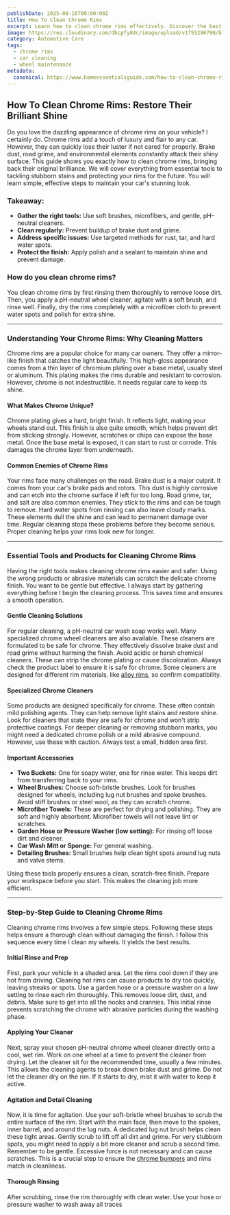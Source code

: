 ```yaml
---
publishDate: 2025-08-16T00:00:00Z
title: How To Clean Chrome Rims
excerpt: Learn how to clean chrome rims effectively. Discover the best methods, products, and tips to restore your chrome rims' brilliant shine and protect them.
image: https://res.cloudinary.com/dbcpfy04c/image/upload/v1755296790/blog_image_1755296790_burqbh.webp
category: Automotive Care
tags:
  - chrome rims
  - car cleaning
  - wheel maintenance
metadata:
  canonical: https://www.homeessentialsguide.com/how-to-clean-chrome-rims
---
```


## How To Clean Chrome Rims: Restore Their Brilliant Shine

Do you love the dazzling appearance of chrome rims on your vehicle? I certainly do. Chrome rims add a touch of luxury and flair to any car. However, they can quickly lose their luster if not cared for properly. Brake dust, road grime, and environmental elements constantly attack their shiny surface. This guide shows you exactly how to clean chrome rims, bringing back their original brilliance. We will cover everything from essential tools to tackling stubborn stains and protecting your rims for the future. You will learn simple, effective steps to maintain your car's stunning look.

### Takeaway:

*   **Gather the right tools:** Use soft brushes, microfibers, and gentle, pH-neutral cleaners.
*   **Clean regularly:** Prevent buildup of brake dust and grime.
*   **Address specific issues:** Use targeted methods for rust, tar, and hard water spots.
*   **Protect the finish:** Apply polish and a sealant to maintain shine and prevent damage.

### How do you clean chrome rims?

You clean chrome rims by first rinsing them thoroughly to remove loose dirt. Then, you apply a pH-neutral wheel cleaner, agitate with a soft brush, and rinse well. Finally, dry the rims completely with a microfiber cloth to prevent water spots and polish for extra shine.

---

### Understanding Your Chrome Rims: Why Cleaning Matters

Chrome rims are a popular choice for many car owners. They offer a mirror-like finish that catches the light beautifully. This high-gloss appearance comes from a thin layer of chromium plating over a base metal, usually steel or aluminum. This plating makes the rims durable and resistant to corrosion. However, chrome is not indestructible. It needs regular care to keep its shine.

#### What Makes Chrome Unique?

Chrome plating gives a hard, bright finish. It reflects light, making your wheels stand out. This finish is also quite smooth, which helps prevent dirt from sticking strongly. However, scratches or chips can expose the base metal. Once the base metal is exposed, it can start to rust or corrode. This damages the chrome layer from underneath.

#### Common Enemies of Chrome Rims

Your rims face many challenges on the road. Brake dust is a major culprit. It comes from your car's brake pads and rotors. This dust is highly corrosive and can etch into the chrome surface if left for too long. Road grime, tar, and salt are also common enemies. They stick to the rims and can be tough to remove. Hard water spots from rinsing can also leave cloudy marks. These elements dull the shine and can lead to permanent damage over time. Regular cleaning stops these problems before they become serious. Proper cleaning helps your rims look new for longer.

---

### Essential Tools and Products for Cleaning Chrome Rims

Having the right tools makes cleaning chrome rims easier and safer. Using the wrong products or abrasive materials can scratch the delicate chrome finish. You want to be gentle but effective. I always start by gathering everything before I begin the cleaning process. This saves time and ensures a smooth operation.

#### Gentle Cleaning Solutions

For regular cleaning, a pH-neutral car wash soap works well. Many specialized chrome wheel cleaners are also available. These cleaners are formulated to be safe for chrome. They effectively dissolve brake dust and road grime without harming the finish. Avoid acidic or harsh chemical cleaners. These can strip the chrome plating or cause discoloration. Always check the product label to ensure it is safe for chrome. Some cleaners are designed for different rim materials, like [alloy rims](https://homeessentialsguide.com/how-to-clean-alloy-rims), so confirm compatibility.

#### Specialized Chrome Cleaners

Some products are designed specifically for chrome. These often contain mild polishing agents. They can help remove light stains and restore shine. Look for cleaners that state they are safe for chrome and won't strip protective coatings. For deeper cleaning or removing stubborn marks, you might need a dedicated chrome polish or a mild abrasive compound. However, use these with caution. Always test a small, hidden area first.

#### Important Accessories

*   **Two Buckets:** One for soapy water, one for rinse water. This keeps dirt from transferring back to your rims.
*   **Wheel Brushes:** Choose soft-bristle brushes. Look for brushes designed for wheels, including lug nut brushes and spoke brushes. Avoid stiff brushes or steel wool, as they can scratch chrome.
*   **Microfiber Towels:** These are perfect for drying and polishing. They are soft and highly absorbent. Microfiber towels will not leave lint or scratches.
*   **Garden Hose or Pressure Washer (low setting):** For rinsing off loose dirt and cleaner.
*   **Car Wash Mitt or Sponge:** For general washing.
*   **Detailing Brushes:** Small brushes help clean tight spots around lug nuts and valve stems.

Using these tools properly ensures a clean, scratch-free finish. Prepare your workspace before you start. This makes the cleaning job more efficient.

---

### Step-by-Step Guide to Cleaning Chrome Rims

Cleaning chrome rims involves a few simple steps. Following these steps helps ensure a thorough clean without damaging the finish. I follow this sequence every time I clean my wheels. It yields the best results.

#### Initial Rinse and Prep

First, park your vehicle in a shaded area. Let the rims cool down if they are hot from driving. Cleaning hot rims can cause products to dry too quickly, leaving streaks or spots. Use a garden hose or a pressure washer on a low setting to rinse each rim thoroughly. This removes loose dirt, dust, and debris. Make sure to get into all the nooks and crannies. This initial rinse prevents scratching the chrome with abrasive particles during the washing phase.

#### Applying Your Cleaner

Next, spray your chosen pH-neutral chrome wheel cleaner directly onto a cool, wet rim. Work on one wheel at a time to prevent the cleaner from drying. Let the cleaner sit for the recommended time, usually a few minutes. This allows the cleaning agents to break down brake dust and grime. Do not let the cleaner dry on the rim. If it starts to dry, mist it with water to keep it active.

#### Agitation and Detail Cleaning

Now, it is time for agitation. Use your soft-bristle wheel brushes to scrub the entire surface of the rim. Start with the main face, then move to the spokes, inner barrel, and around the lug nuts. A dedicated lug nut brush helps clean these tight areas. Gently scrub to lift off all dirt and grime. For very stubborn spots, you might need to apply a bit more cleaner and scrub a second time. Remember to be gentle. Excessive force is not necessary and can cause scratches. This is a crucial step to ensure the [chrome bumpers](https://homeessentialsguide.com/how-to-clean-chrome-bumpers) and rims match in cleanliness.

#### Thorough Rinsing

After scrubbing, rinse the rim thoroughly with clean water. Use your hose or pressure washer to wash away all traces